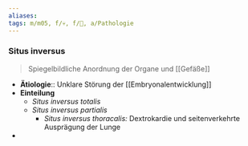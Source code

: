 ```yaml
---
aliases: 
tags: m/m05, f/💀, f/🐣, a/Pathologie
---
```

### Situs inversus
> Spiegelbildliche Anordnung der Organe und [[Gefäße]]
- **Ätiologie**:: Unklare Störung der [[Embryonalentwicklung]]
- **Einteilung**
	- *Situs inversus totalis*
	- *Situs inversus partialis*
		- *Situs inversus thoracalis:* Dextrokardie und seitenverkehrte Ausprägung der Lunge
- 